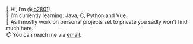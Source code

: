 👋 Hi, I’m @[jo2801](https://github.com/jo2801)!<br>
🌱 I’m currently learning: Java, C, Python and Vue.<br>
🎢 As I mostly work on personal projects set to private you sadly won't find much here.<br>
📫 You can reach me via [email](https://jdreifeld.de/en/contact).<br>


<!---
jo2801/jo2801 is a ✨ special ✨ repository because its `README.md` (this file) appears on your GitHub profile.
You can click the Preview link to take a look at your changes.
--->
